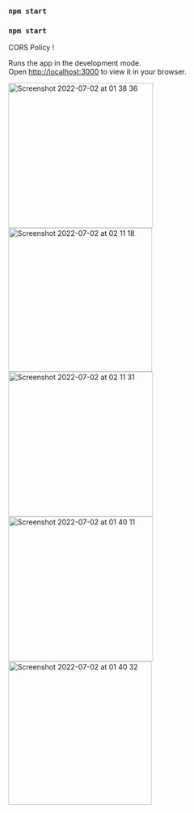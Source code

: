 ### `npm start`

### `npm start`

CORS Policy ! 

Runs the app in the development mode.\
Open [http://localhost:3000](http://localhost:3000) to view it in your browser.

<img width="286" alt="Screenshot 2022-07-02 at 01 38 36" src="https://user-images.githubusercontent.com/62019173/176975017-2c00f849-12f8-462b-9b71-ac81007992d9.png">

<img width="284" alt="Screenshot 2022-07-02 at 02 11 18" src="https://user-images.githubusercontent.com/62019173/176976669-115a06f1-2dad-4a10-bbe1-4fa3a078beeb.png">

<img width="286" alt="Screenshot 2022-07-02 at 02 11 31" src="https://user-images.githubusercontent.com/62019173/176976674-110c235a-8b8c-4084-97c3-8e2da2207665.png">


<img width="286" alt="Screenshot 2022-07-02 at 01 40 11" src="https://user-images.githubusercontent.com/62019173/176975037-d89bfb2b-7fbd-42de-badc-ad3c0ab5322c.png">

<img width="283" alt="Screenshot 2022-07-02 at 01 40 32" src="https://user-images.githubusercontent.com/62019173/176975045-6d9ba4c2-1614-4599-b439-c0743a30a2c6.png">
